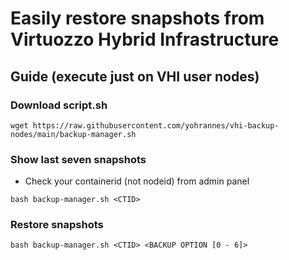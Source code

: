 # Easily restore snapshots from Virtuozzo Hybrid Infrastructure

## Guide (execute just on VHI user nodes)

### **Download script.sh**

    wget https://raw.githubusercontent.com/yohrannes/vhi-backup-nodes/main/backup-manager.sh

### **Show last seven snapshots**

- Check your containerid (not nodeid) from admin panel
```
bash backup-manager.sh <CTID>
```
### **Restore snapshots**
```
bash backup-manager.sh <CTID> <BACKUP OPTION [0 - 6]>
```
